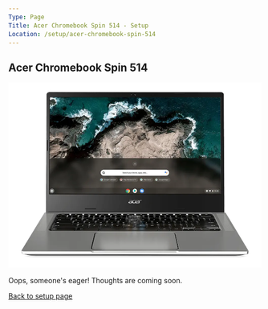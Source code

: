 ```yaml
---
Type: Page
Title: Acer Chromebook Spin 514 - Setup
Location: /setup/acer-chromebook-spin-514
---
```


## Acer Chromebook Spin 514

<div class="img-container-wide"> <img alt="A picture of the Acer Chromebook Spin 514" src="https://raw.githubusercontent.com/george-probably/chachanidze.com/main/Images/setup/acer-chromebook-spin-514.webp"> </div> 

Oops, someone's eager! Thoughts are coming soon.

[Back to setup page](/setup)